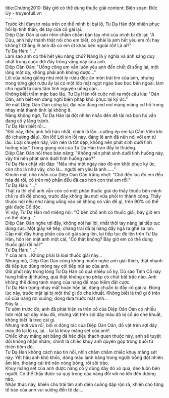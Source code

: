 title:Chương2010: Bây giờ có thể dùng thuốc giải
content:
Biên soạn: Đức Uy - truyenfull.vn<br>- --<br>Trước khi đám tơ máu trên cơ thể mình bị bại lộ, Tư Dạ Hàn đột nhiên phục hồi lại tinh thần, đè tay của cô gái lại.<br>Diệp Oản Oản ai oán nhìn chằm chằm bàn tay nhỏ của mình bị đè lại: "A Cửu, anh hãy thành thật nói cho em biết, có phải là anh hết yêu em rồi hay không? Chẳng lẽ anh đã có em út khác bên ngoài rồi! Là ai?"<br>Tư Dạ Hàn: "..."<br>Làm sao anh có thể hết yêu nàng chứ? Nàng là ý nghĩa và ánh sáng duy nhất trong cuộc đời đầy trống vắng này của anh.<br>Diệp Oản Oản: "Uổng công em vẫn luôn yêu anh đến chết đi sống lại, một lòng một dạ, không phải anh không được..."<br>Lời của nàng giống như một ly rượu độc ăn mòn trái tim của anh, nhưng trong từng giọt rượu ấy lại có một lớp mật ngọt ngào bao bọc bên ngoài, làm cho người ta cam tâm tình nguyện uống cạn...<br>Không biết trầm mặc bao lâu, Tư Dạ Hàn rốt cuộc nói ra một câu kia: "Oản Oản, anh biết em đang nghĩ biện pháp khôi phục lại ký ức."<br>Vẻ mặt Diệp Oản Oản cứng lại, đại não đang mơ mơ màng màng cơ hồ trong nháy mắt thanh tỉnh lại không ít.<br>Nàng không ngờ, Tư Dạ Hàn lại đột nhiên nhắc đến đề tài mà bọn họ vẫn đang cố ý lảng tránh.<br>Tư Dạ Hàn biết rồi...<br>"Đời này, điều anh hối hận nhất, chính là lần...cưỡng ép em tại Cẩm Viên khi đó (chương đầu). Xin lỗi! Lời xin lỗi này, đáng lẽ anh đã nên nói với em từ lâu. Loại chuyện này, vốn nên là tốt đẹp, không nên phát sinh dưới tình huống này." Trong giọng nói của Tư Dạ Hàn tràn đầy bi thương.<br>Diệp Oản Oản hỏi theo bản năng: "Không nên phát sinh dưới tình huống này, vậy thì nên phát sinh dưới tình huống nào?"<br>Tư Dạ Hàn chật vật đáp: "Nếu như một ngày nào đó em khôi phục ký ức, còn cho là như vậy, cho là... người em yêu là anh......"<br>Khuôn mặt nhỏ nhắn của Diệp Oản Oản trắng nhợt: "Chờ đến lúc đó em đều hóa đá rồi, cỏ trên mộ phần đều đã cao hơn con trai em rồi!"<br>Tư Dạ Hàn: "..."<br>Thật ra thì chỗ anh vẫn còn có một phần thuốc giải do thầy thuốc bên mình chế ra để đề phòng, trước đây không lâu mới vừa phối trí thành công. Thầy thuốc nói nếu như nàng uống vào sẽ không có vấn đề gì, trên 90% có thể giải được Cổ độc.<br>Vì vậy, Tư Dạ Hàn mở miệng nói: "Ở bên chỗ anh có thuốc giải, bây giờ em có thể dùng..."<br>Diệp Oản Oản nghe tới đây, không nói hai lời, nhất thời tay nàng lại tiếp tục dùng sức. Một giây kế tiếp, chàng trai đã bị nàng đẩy ngã ra ghế sa lon.<br>Cặp mắt đầy hưng phấn của cô gái sáng lên, lại tiếp tục đè lên trên Tư Dạ Hàn, hôn lên mặt anh một cái, "Có thật không? Bây giờ em có thể dùng thuốc giải rồi hả?"<br>Tư Dạ Hàn: "..."<br>Ý của anh... Không phải là loại thuốc giải này...<br>Nhưng mà, Diệp Oản Oản cũng không muốn nghe anh giải thích, thật nhanh đã tiếp tục dùng móng tay cởi tiếp nút áo của anh.<br>Giờ phút này trong lòng Tư Dạ Hàn có quá nhiều cố kỵ. Dù sao Tình Cổ này hung hiểm dị thường, quả thật không cho phép có chút bất trắc nào. Anh không thể dùng tánh mạng của nàng để mạo hiểm đặt cược.<br>Tư Dạ Hàn trong nháy mắt hoàn hồn lại, đang chuẩn bị đẩy cô gái ra. Đúng lúc này, trước mặt lại bị một thứ gì đó che khuất. Không biết là thứ gì ở trên cổ của nàng rơi xuống, đong đưa trước mặt anh...<br>Đây là...<br>Từ sớm trước đó, anh đã phát hiện ra trên cổ của Diệp Oản Oản có nhiều hơn một sợi dây màu đỏ, nhưng vật trên sợi dây màu đỏ bị cổ áo che khuất, không biết là treo cái gì.<br>Nhưng mới vừa rồi, bởi vì động tác của Diệp Oản Oản, đồ vật trên sợi dây màu đỏ lại lộ ra, lại... lại là khuy măng sét của anh!<br>Chiếc khuy măng sét bằng đá hắc diệu thạch quen thuộc này, anh sẽ tuyệt đối không nhận nhầm, chính là chiếc khuy anh quyên góp trong buổi từ thiện hôm đó.<br>Tư Dạ Hàn không cách nào tin nổi, nhìn chằm chằm chiếc khuy măng sét này. Yết hầu anh khô khốc, dòng máu lạnh băng trong người bỗng đột nhiên ấm lên, thoáng cái trở nên nóng bỏng, rồi sôi trào.<br>Khuy măng sét của anh được nàng cố ý dùng dây đỏ xỏ qua, đeo luôn bên người. Có thể thấy được sự quý trọng của nàng đối với nó lớn đến dường nào.<br>Nhận thức này, khiến cho trái tim anh điên cuồng đập rộn rã, khiến cho từng tế bào của anh vui sướng đến tê dại...